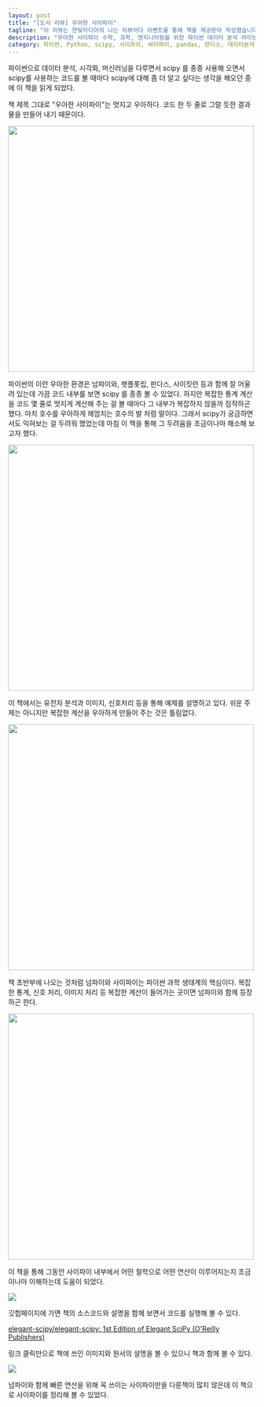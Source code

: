 ```yaml
---
layout: post
title: "[도서 리뷰] 우아한 사이파이"
tagline: "이 리뷰는 한빛미디어의 나는 리뷰어다 이벤트를 통해 책을 제공받아 작성했습니다. "
description: "우아한 사이파이 수학, 과학, 엔지니어링을 위한 파이썬 데이터 분석 라이브러리 SciPy"
category: 파이썬, Python, scipy, 사이파이, 싸이파이, pandas, 판다스, 데이터분석, numpy, 넘파이, matplotlib
---
```


파이썬으로 데이터 분석, 시각화, 머신러닝을 다루면서 scipy 를 종종 사용해 오면서 scipy를 사용하는 코드를 볼 때마다 scipy에 대해 좀 더 알고 싶다는 생각을 해오던 중에 이 책을 읽게 되었다.

책 제목 그대로 "우아한 사이파이"는 멋지고 우아하다.
코드 한 두 줄로 그럴 듯한 결과물을 만들어 내기 때문이다.

<img src="https://i.imgur.com/VGvfusz.jpg" width="500">

파이썬의 이런 우아한 환경은 넘파이와, 팻플롯립, 판다스, 사이킷런 등과 함께 잘 어울려 있는데
가끔 코드 내부를 보면 scipy 를 종종 볼 수 있었다.
하지만 복잡한 통계 계산을 코드 몇 줄로 멋지게 계산해 주는 걸 볼 때마다 그 내부가 복잡하지 않을까 짐작하곤 했다.
마치 호수를 우아하게 헤엄치는 호수의 발 처럼 말이다.
그래서 scipy가 궁금하면서도 익혀보는 걸 두려워 했었는데 마침 이 책을 통해 그 두려움을 조금이나마 해소해 보고자 했다.

<img src="https://i.imgur.com/jcIKPih.jpg" width="500">

이 책에서는 유전자 분석과 이미지, 신호처리 등을 통해 예제를 설명하고 있다.
쉬운 주제는 아니지만 복잡한 계산을 우아하게 만들어 주는 것은 틀림없다.


<img src="https://i.imgur.com/Fz6WNpF.jpg" width="500">

책 초반부에 나오는 것처럼 넘파이와 사이파이는 파이썬 과학 생태계의 핵심이다.
복잡한 통계, 신호 처리, 이미지 처리 등 복잡한 계산이 들어가는 곳이면 넘파이와 함께 등장하곤 한다.

<img src="https://i.imgur.com/7UEiF3A.jpg" width="500">

이 책을 통해 그동안 사이파이 내부에서 어떤 철학으로 어떤 연산이 이루어지는지 조금이나마 이해하는데 도움이 되었다.

<img src="https://i.imgur.com/nn5SryU.png">

깃헙페이지에 가면 책의 소스코드와 설명을 함께 보면서 코드를 실행해 볼 수 있다.

[elegant-scipy/elegant-scipy: 1st Edition of Elegant SciPy (O'Reilly Publishers)](https://github.com/elegant-scipy/elegant-scipy)

링크 클릭만으로 책에 쓰인 이미지와 원서의 설명을 볼 수 있으니 책과 함께 볼 수 있다.

<img src="https://i.imgur.com/QtHPfmD.png">

넘파이와 함께 빠른 연산을 위해 꼭 쓰이는 사이파이만을 다룬책이 많지 않은데 이 책으로 사이파이를 정리해 볼 수 있었다.
